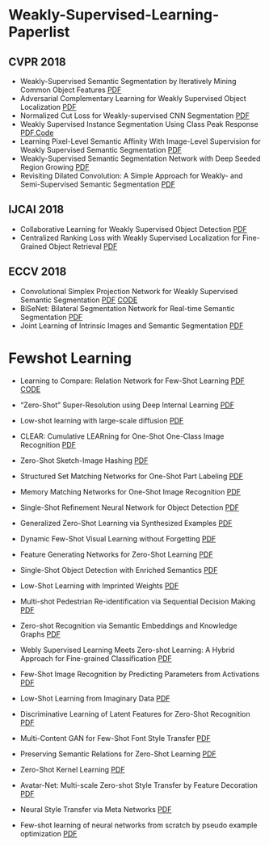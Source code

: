 # Weakly-Supervised-Learning-Paperlist

## CVPR 2018

* Weakly-Supervised Semantic Segmentation by Iteratively Mining Common Object Features [PDF](https://arxiv.org/pdf/1806.04659.pdf)
* Adversarial Complementary Learning for Weakly Supervised Object Localization [PDF](https://arxiv.org/pdf/1804.06962.pdf)
* Normalized Cut Loss for Weakly-supervised CNN Segmentation [PDF](https://arxiv.org/pdf/1804.01346.pdf)
* Weakly Supervised Instance Segmentation Using Class Peak Response [PDF](https://arxiv.org/pdf/1804.00880.pdf),[Code](http://yzhou.work/PRM/)
* 	Learning Pixel-Level Semantic Affinity With Image-Level Supervision for Weakly Supervised Semantic Segmentation [PDF](https://arxiv.org/pdf/1803.10464.pdf)
* Weakly-Supervised Semantic Segmentation Network with Deep Seeded Region Growing [PDF](http://openaccess.thecvf.com/content_cvpr_2018/papers/Huang_Weakly-Supervised_Semantic_Segmentation_CVPR_2018_paper.pdf)
* Revisiting Dilated Convolution: A Simple Approach for Weakly- and Semi-Supervised Semantic Segmentation [PDF](https://arxiv.org/pdf/1805.04574.pdf)

## IJCAI 2018

* Collaborative Learning for Weakly Supervised Object Detection [PDF](https://arxiv.org/pdf/1802.03531.pdf)
* Centralized Ranking Loss with Weakly Supervised Localization for Fine-Grained Object Retrieval [PDF](http://www.ijcai.org/proceedings/2018/0171.pdf)

## ECCV 2018
* Convolutional Simplex Projection Network for Weakly Supervised Semantic Segmentation [PDF](https://arxiv.org/pdf/1807.09169.pdf) [CODE](https://github.com/briqr/CSPN)
* BiSeNet: Bilateral Segmentation Network for Real-time Semantic Segmentation [PDF](https://arxiv.org/pdf/1808.00897.pdf)
* Joint Learning of Intrinsic Images and Semantic Segmentation [PDF](https://arxiv.org/pdf/1807.11857.pdf)



# Fewshot Learning

* Learning to Compare: Relation Network for Few-Shot Learning [PDF](https://arxiv.org/pdf/1711.06025.pdf) [CODE](https://github.com/floodsung/LearningToCompare_FSL)
* “Zero-Shot” Super-Resolution using Deep Internal Learning [PDF](https://arxiv.org/pdf/1712.06087.pdf)
* Low-shot learning with large-scale diffusion [PDF](https://arxiv.org/pdf/1706.02332.pdf)
* CLEAR: Cumulative LEARning for One-Shot One-Class Image Recognition [PDF](http://openaccess.thecvf.com/content_cvpr_2018/papers/Kozerawski_CLEAR_Cumulative_LEARning_CVPR_2018_paper.pdf)
* Zero-Shot Sketch-Image Hashing [PDF](https://arxiv.org/pdf/1803.02284.pdf)
* Structured Set Matching Networks for One-Shot Part Labeling [PDF](https://arxiv.org/pdf/1712.01867.pdf)
* Memory Matching Networks for One-Shot Image Recognition [PDF](https://arxiv.org/pdf/1804.08281.pdf)
* Single-Shot Refinement Neural Network for Object Detection [PDF](https://arxiv.org/pdf/1711.06897.pdf)
* Generalized Zero-Shot Learning via Synthesized Examples [PDF](https://www.cse.iitk.ac.in/users/piyush/papers/GZSL_CVPR2018.pdf)
* Dynamic Few-Shot Visual Learning without Forgetting [PDF](https://arxiv.org/pdf/1804.09458.pdf)
* Feature Generating Networks for Zero-Shot Learning [PDF](https://arxiv.org/pdf/1712.00981.pdf)
* Single-Shot Object Detection with Enriched Semantics [PDF](http://www.cs.jhu.edu/~alanlab/Pubs18/zhang2018single.pdf)
* Low-Shot Learning with Imprinted Weights [PDF](https://arxiv.org/pdf/1712.07136.pdf)
* Multi-shot Pedestrian Re-identification via Sequential Decision Making [PDF](https://arxiv.org/pdf/1712.07257.pdf)
* Zero-shot Recognition via Semantic Embeddings and Knowledge Graphs [PDF](https://arxiv.org/pdf/1803.08035.pdf)
* Webly Supervised Learning Meets Zero-shot Learning: A Hybrid Approach for Fine-grained Classification [PDF](http://openaccess.thecvf.com/content_cvpr_2018/papers/Niu_Webly_Supervised_Learning_CVPR_2018_paper.pdf)
* Few-Shot Image Recognition by Predicting Parameters from Activations [PDF](https://arxiv.org/pdf/1706.03466.pdf)
* Low-Shot Learning from Imaginary Data [PDF](https://arxiv.org/pdf/1801.05401.pdf)
* Discriminative Learning of Latent Features for Zero-Shot Recognition [PDF](https://arxiv.org/pdf/1803.06731.pdf)
* Multi-Content GAN for Few-Shot Font Style Transfer [PDF](https://arxiv.org/pdf/1712.00516.pdf)
* Preserving Semantic Relations for Zero-Shot Learning [PDF](https://arxiv.org/pdf/1803.03049.pdf)
* Zero-Shot Kernel Learning [PDF](https://arxiv.org/pdf/1802.01279.pdf)
* Avatar-Net: Multi-scale Zero-shot Style Transfer by Feature Decoration [PDF](https://arxiv.org/pdf/1805.03857.pdf)
* Neural Style Transfer via Meta Networks [PDF](http://openaccess.thecvf.com/content_cvpr_2018/papers/Shen_Neural_Style_Transfer_CVPR_2018_paper.pdf)

* Few-shot learning of neural networks from scratch by pseudo example optimization [PDF](https://arxiv.org/pdf/1802.03039.pdf)



